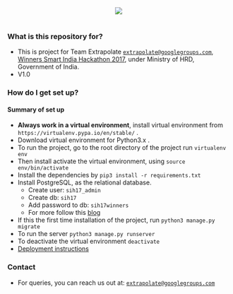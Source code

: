 <div align="center">
  <img src="https://4.bp.blogspot.com/-gCN_J_hrefY/WGkMWk_mitI/AAAAAAAAIWg/3TSASbVNJHIhEUgOKgREM8Ayvn918u1JQCLcB/s1600/sih2017-home.jpg"><br><br>
</div>

### What is this repository for? ###

* This is project for Team Extrapolate [`extrapolate@googlegroups.com`](mailto:extrapolate@googlegroups.com), [Winners Smart India Hackathon 2017](https://innovate.mygov.in/sih2017/ "Smart India Hackathon"), under Ministry of HRD, Government of India.
* V1.0

### How do I get set up? ###

#### Summary of set up
* **Always work in a virtual environment**, install virtual environment from `https://virtualenv.pypa.io/en/stable/` .
* Download virtual environment for Python3.x .
* To run the project, go to the root directory of the project run `virtualenv env`
* Then install activate the virtual environment, using `source env/bin/activate`
* Install the dependencies by `pip3 install -r requirements.txt`
* Install PostgreSQL, as the relational database.
   - Create user: `sih17_admin`
   - Create db: `sih17`
   - Add password to db: `sih17winners`
   - For more follow this [blog](https://www.digitalocean.com/community/tutorials/how-to-set-up-django-with-postgres-nginx-and-gunicorn-on-ubuntu-16-04, "How to setup the database")
* If this the first time installation of the project, run `python3 manage.py migrate`
* To run the server `python3 manage.py runserver`
* To deactivate the virtual environment `deactivate`
* [Deployment instructions](https://www.digitalocean.com/community/tutorials/how-to-set-up-django-with-postgres-nginx-and-gunicorn-on-ubuntu-16-04, "How to deploy?")


### Contact ###

* For queries, you can reach us out at: [`extrapolate@googlegroups.com`](maitlo:extrapolate@googlegroups.com)
